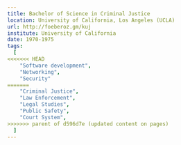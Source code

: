 ```yaml
---
title: Bachelor of Science in Criminal Justice
location: University of California, Los Angeles (UCLA)
url: http://foeberoz.gm/kuj
institute: University of California
date: 1970-1975
tags:
  [
<<<<<<< HEAD
    "Software development",
    "Networking",
    "Security"
=======
    "Criminal Justice",
    "Law Enforcement",
    "Legal Studies",
    "Public Safety",
    "Court System",
>>>>>>> parent of d596d7e (updated content on pages)
  ]
---
```

